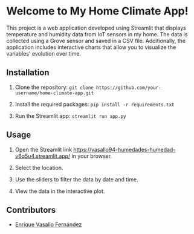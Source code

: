 # Welcome to My Home Climate App!

This project is a web application developed using Streamlit that displays temperature and humidity data from IoT sensors in my home. The data is collected using a Grove sensor and saved in a CSV file. Additionally, the application includes interactive charts that allow you to visualize the variables' evolution over time.

## Installation

1. Clone the repository:
`git clone https://github.com/your-username/home-climate-app.git`

2. Install the required packages:
`pip install -r requirements.txt`
3. Run the Streamlit app:
`streamlit run app.py`

## Usage

1. Open the Streamlit link https://vasallo94-humedades-humedad-v6q5u4.streamlit.app/ in your browser.

2. Select the location.

3. Use the sliders to filter the data by date and time.

4. View the data in the interactive plot.

## Contributors

- [Enrique Vasallo Fernández](https://github.com/Vasallo94)
